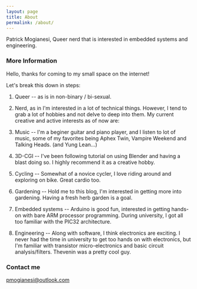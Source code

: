 ```yaml
---
layout: page
title: About
permalink: /about/
---
```


Patrick Mogianesi, Queer nerd that is interested in embedded systems and engineering.

### More Information

Hello, thanks for coming to my small space on the internet!

Let's break this down in steps:

1. Queer -- as is in non-binary / bi-sexual.

2. Nerd, as in I'm interested in a lot of technical things. However, I tend to grab a lot of hobbies and not delve to deep into them. My current creative and active interests as of now are:
  1. Music -- I'm a beginer guitar and piano player, and I listen to lot of music, some of my favorites being Aphex Twin, Vampire Weekend and Talking Heads. (and Yung Lean...)
  2. 3D-CGI -- I've been following tutorial on using Blender and having a blast doing so. I highly recommend it as a creative hobby.
  3. Cycling -- Somewhat of a novice cycler, I love riding around and exploring on bike. Great cardio too.
  4. Gardening -- Hold me to this blog, I'm interested in getting more into gardening. Having a fresh herb garden is a goal.
3. Embedded systems -- Arduino is good fun, interested in getting hands-on with bare ARM processor programming. During university, I got all too familiar with the PIC32 architecture.
4. Engineering -- Along with software, I think electronics are exciting. I never had the time in university to get too hands on with electronics, but I'm familiar with transistor micro-electronics and basic circuit analysis/filters. Thevenin was a pretty cool guy.

### Contact me

[pmogianesi@outlook.com](mailto:pmogianesi@outlook.com)
